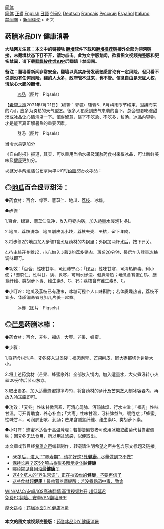  <!-- 面包屑导航 --> <div class="breadcrumb"><!-- GTranslate: https://gtranslate.io/ -->  <div class="switcher notranslate">  <div class="selected">  <a href="#" onclick="return false;"> 简体</a>  </div>  <div class="option">  <a href="https://www.bannedbook.org" onclick="doGTranslate('zh-CN|zh-CN');jQuery('div.switcher div.selected a').html(jQuery(this).html());return false;" title="简体中文" class="nturl selected"> 简体</a>  <a href="https://www.bannedbook.org/zh-tw/" onclick="doGTranslate('zh-CN|zh-TW');jQuery('div.switcher div.selected a').html(jQuery(this).html());return false;" title="繁體中文" class="nturl"> 正體</a>  <a href="https://www.bannedbook.org/en/" onclick="doGTranslate('zh-CN|en');jQuery('div.switcher div.selected a').html(jQuery(this).html());return false;" title="English" class="nturl"> English</a>  <a href="https://www.bannedbook.org/ja/" onclick="doGTranslate('zh-CN|ja');jQuery('div.switcher div.selected a').html(jQuery(this).html());return false;" title="日本語" class="nturl"> 日語</a>  <a href="https://www.bannedbook.org/ko/" onclick="doGTranslate('zh-CN|ko');jQuery('div.switcher div.selected a').html(jQuery(this).html());return false;" title="한국어" class="nturl"> 한국어</a>  <a href="https://www.bannedbook.org/de/" onclick="doGTranslate('zh-CN|de');jQuery('div.switcher div.selected a').html(jQuery(this).html());return false;" title="Deutsch" class="nturl"> Deutsch</a>  <a href="https://www.bannedbook.org/fr/" onclick="doGTranslate('zh-CN|fr');jQuery('div.switcher div.selected a').html(jQuery(this).html());return false;" title="Français" class="nturl"> Français</a>  <a href="https://www.bannedbook.org/ru/" onclick="doGTranslate('zh-CN|ru');jQuery('div.switcher div.selected a').html(jQuery(this).html());return false;" title="Русский" class="nturl"> Русский</a>  <a href="https://www.bannedbook.org/es/" onclick="doGTranslate('zh-CN|es');jQuery('div.switcher div.selected a').html(jQuery(this).html());return false;" title="Español" class="nturl"> Español</a>  <a href="https://www.bannedbook.org/it/" onclick="doGTranslate('zh-CN|it');jQuery('div.switcher div.selected a').html(jQuery(this).html());return false;" title="Italiano" class="nturl"> Italiano</a>  </div>  </div>      <div class='breadcrumb-sub'><!-- Breadcrumb NavXT 6.3.0 --> <a href="https://www.bannedbook.org/" class="home">禁闻网</a> &gt; <a href="https://www.bannedbook.org/bnews/comments/" class="category">新闻评论</a> &gt; 正文</div></div><h2>药膳冰品DIY 健康消暑</h2> <p class="notice"><b>大陆网友注意：本文中的链接除 <a href="https://github.com/bannedbook/fanqiang" >翻墙</a>软件下载和<a href="https://github.com/killgcd/justmysocks/blob/master/README.md">翻墙推荐</a>链接外全部为禁网链接，未翻墙状态下打不开，请勿点击。此为文字版禁闻，欲看图文视频完整版和更多禁闻，请下载<a href="https://github.com/bannedbook/fanqiang">翻墙软件或APP</a>后翻墙上禁闻网。</p><p>备注：翻墙看新闻非常安全，翻墙以真实身份发表敏感言论有一定风险，但只看不说则没有任何风险，翻的人太多，政府管不过来，也不管。信息自由是天赋人权，请放心大胆的翻墙。</b></p>  <div class="entry"> <figure> <p><figcaption><a href="https://www.bannedbook.org/bnews/tag/%E5%86%B0%E5%93%81/" class="st_tag internal_tag" rel="tag" title="标签 冰品 下的日志">冰品</a>（图片：Piqsels）</figcaption></figure> <p>【<span class='wp_keywordlink_affiliate'><a href="https://www.soundofhope.org" title="希望之声" target="_blank">希望之声</a></span>2021年7月21日】（编辑：郭强）随着5、6月梅雨季节结束，迎接而来的7月，应多为炎热的天气型态。很多人在感到热气来袭的当下，总会想要吃碗甜汤或冰品让心情清凉一下。值得留意，除了不吃急、不吃多，甜汤、冰品内容物，才是能否真正解暑热的重要因素。</p> <figure><figcaption>甜汤（图片：Piqsels）</figcaption></figure> <p>当令水果更加分</p> <p>《自由时报》报道，其实，可以善用当令水果及润肺药食材来做冰品，可让新鲜美味及<a href="https://www.bannedbook.org/bnews/tag/%e5%81%a5%e5%ba%b7/" class="st_tag internal_tag" rel="tag" title="标签 健康 下的日志">健康</a>更加分。</p> <p>现就分享两道适合在家简单DIY的<a href="https://www.bannedbook.org/bnews/tag/%e8%8d%af%e8%86%b3/" class="st_tag internal_tag" rel="tag" title="标签 药膳 下的日志">药膳</a>甜汤及冰品：</p> <h2>◎<a href="https://www.bannedbook.org/bnews/tag/%e5%9c%b0%e7%93%9c/" class="st_tag internal_tag" rel="tag" title="标签 地瓜 下的日志">地瓜</a>百合绿豆甜汤：</h2> <p>●药食材：百合、绿豆、薏苡仁、地瓜、<a href="https://www.bannedbook.org/bnews/tag/%E8%8D%94%E6%9E%9D/" class="st_tag internal_tag" rel="tag" title="标签 荔枝 下的日志">荔枝</a>、冰糖。</p>  <p>●步骤：</p> <p>1.百合、绿豆、薏苡仁洗净，放入电锅内锅，加入适量水浸泡1小时。</p> <p>2.地瓜、荔枝洗净；地瓜削皮切小块，荔枝去壳、去核，留下果肉。</p> <p>3.将步骤2的地瓜加入步骤1含水及药材的内锅里；外锅加两杯水后，按下开关。</p> <p>4.待电锅开关跳起，小心加入步骤2的荔枝果肉，再焖20分钟，最后加入适量冰糖调味即可。</p>  <p>●功效：「百合」性味甘平，可润肺宁心；「绿豆」性味甘寒，可清热解毒、利小便；「薏苡仁」性味甘、淡、微寒，可利水渗湿、健脾清热；地瓜含有蛋白质、膳食纤维、类胡萝卜素、维生素B、C、钙；荔枝含有维生素B、C。</p> <p>●小叮咛：地瓜及荔枝已有甜味，冰糖可视个人口味斟酌；若体质燥热者，荔枝不宜多、体质偏寒者可加几片姜一起煮。</p> <figure><figcaption>冰棒（图片：Piqsels）</figcaption></figure> <h2>◎<a href="https://www.bannedbook.org/bnews/tag/%E8%8A%92%E6%9E%9C/" class="st_tag internal_tag" rel="tag" title="标签 芒果 下的日志">芒果</a>药膳冰棒：</h2> <p>●药食材：百合、麦冬、福肉、大枣、芒果、<a href="https://www.bannedbook.org/bnews/tag/%E8%9C%82%E8%9C%9C/" class="st_tag internal_tag" rel="tag" title="标签 蜂蜜 下的日志">蜂蜜</a>。</p> <p>●步骤：</p> <p>1.将药食材洗净，麦冬装入过滤袋；福肉剥壳、芒果削皮，同大枣都切为适量大小。</p>  <p>2.将上述药食材（芒果、蜂蜜除外）全部放入锅内，加入适量水，大火煮滚转小火煮20分钟后关火放凉。</p> <p>3.取出麦冬，加入适量蜂蜜搅拌均匀，将含药材的汤汁及芒果放入制冰容器内，再放入冷冻库即可。</p> <p>●功效：「麦冬」性味甘微苦寒，可清心润肺、泻热除烦、行水生津；「福肉」性味甘温，可开胃助食、养心补血；「大枣」性味甘温，可补脾益气、缓倦怠；「蜂蜜」性味甘平，可润肺止咳、润肠；芒果含膳食纤维、维生素C、类胡萝卜素。</p> <p>●小叮咛：蜂蜜不适合于高温料理；若排便偏软者可改用冰糖或甜菊代替蜂蜜调味；因麦冬无法食用，所以用过滤袋，以便取出。</p> <p>本文章或节目经<a href="https://www.bannedbook.org/bnews/tag/%e5%b8%8c%e6%9c%9b%e4%b9%8b%e5%a3%b0/" class="st_tag internal_tag" rel="tag" title="标签 希望之声 下的日志">希望之声</a>编辑制作，转载请注明希望之声并包含原文标题及链接。 </p>  <ul class='op-related-articles' title='相关阅读'> <li><a href='https://www.bannedbook.org/bnews/health/20210721/1591347.html' target='_blank'>56岁后，进入了“养寿期”，请护好这2处<b>健康</b>，尽量做到“3不做”</a></li> <li><a href='https://www.bannedbook.org/bnews/health/20210721/1591199.html' target='_blank'>保持长寿？这5个项占得越多暗示身体越<b>健康</b></a></li> <li><a href='https://www.bannedbook.org/bnews/health/20210721/1591195.html' target='_blank'>哪种常见食用油最<b>健康</b>？</a></li> <li><a href='https://www.bannedbook.org/bnews/health/20210721/1591193.html' target='_blank'>这4个坑人的“养生常识”，正在摧毁你的<b>健康</b>，不要再信了</a></li> <li><a href='https://www.bannedbook.org/bnews/health/20210721/1591148.html' target='_blank'>这些食材超<b>健康</b>！最帅营养师提醒：若没煮熟恐中毒、致命</a></li> </ul> <p class="texttj"> <a href="https://github.com/bannedbook/fanqiang/wiki/V2ray%E6%9C%BA%E5%9C%BA" target="_blank">WIN/MAC/安卓/iOS高速翻墙:高清视频秒开,超低延迟</a><br/> <a href="https://github.com/bannedbook/fanqiang/wiki/%E7%A6%81%E9%97%BB%E7%BD%91%E5%AE%89%E5%8D%93%E7%BF%BB%E5%A2%99%E6%96%B0%E9%97%BBAPP" target="_blank">免费PC翻墙、安卓VPN翻墙APP</a></p><p>原文链接：<a class="src_link"  href="https://www.soundofhope.org/post/527024" target="_blank">药膳冰品DIY 健康消暑</a></p><a name='sharetosocial'></a>  <div style="margin-bottom:5px;padding-bottom:5px;clear:both"> <div id="archive-pix-1" class="banner-ads"> <!-- AuctionX Display platform tag START --> <div id="26318x728x90x621x_ADSLOT2" clicktrack="%%CLICK_URL_ESC%%"></div> <!-- AuctionX Display platform tag END --> </div> <div id="archive-pix-2" class="banner-ads"> <!-- AuctionX Display platform tag START --> <div id="26315x300x250x621x_ADSLOT2" clicktrack="%%CLICK_URL_ESC%%"></div> <!-- AuctionX Display platform tag END --> </div> </div>  <div id="archive-pix-1" class="banner-ads"> <!-- AuctionX Display platform tag START --> <div id="26318x728x90x621x_ADSLOT3" clicktrack="%%CLICK_URL_ESC%%"></div> <!-- AuctionX Display platform tag END --> </div> <div><b>本文的图文或视频完整版</b>：<a href='https://www.bannedbook.org/bnews/comments/20210721/1591350.html'>药膳冰品DIY 健康消暑</a></div>  </div><!--END ENTRY--> 